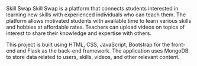 Skill Swap
Skill Swap is a platform that connects students interested in learning new skills with experienced individuals who can teach them. 
The platform allows motivated students with available time to learn various skills and hobbies at affordable rates. 
Teachers can upload videos on topics of interest to share their knowledge and expertise with others.

This project is built using HTML, CSS, JavaScript, Bootstrap for the front-end and Flask as the back-end framework. 
The application uses MongoDB to store data related to users, skills, videos, and other relevant content.
